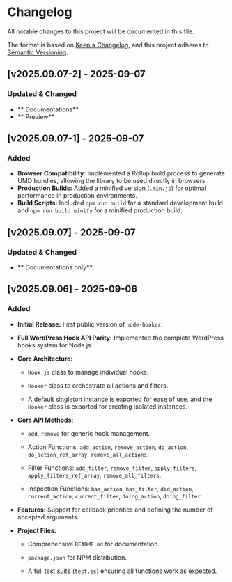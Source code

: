 # Changelog

All notable changes to this project will be documented in this file.

The format is based on [Keep a Changelog](https://keepachangelog.com/en/1.0.0/ "null"), and this project adheres to [Semantic Versioning](https://semver.org/spec/v2.0.0.html "null").



## \[v2025.09.07-2\] - 2025-09-07

### Updated & Changed
- ** Documentations**
- ** Preview**


## \[v2025.09.07-1\] - 2025-09-07

### Added
- **Browser Compatibility:** Implemented a Rollup build process to generate UMD bundles, allowing the library to be used directly in browsers.
- **Production Builds:** Added a minified version (`.min.js`) for optimal performance in production environments.
- **Build Scripts:** Included `npm run build` for a standard development build and `npm run build:minify` for a minified production build.



## \[v2025.09.07\] - 2025-09-07

### Updated & Changed
- ** Documentations only**

    
## \[v2025.09.06\] - 2025-09-06

### Added

*   **Initial Release:** First public version of `node-hooker`.
    
*   **Full WordPress Hook API Parity:** Implemented the complete WordPress hooks system for Node.js.
    
*   **Core Architecture:**
    
    *   `Hook.js` class to manage individual hooks.
        
    *   `Hooker` class to orchestrate all actions and filters.
        
    *   A default singleton instance is exported for ease of use, and the `Hooker` class is exported for creating isolated instances.
        
*   **Core API Methods:**
    
    *   `add`, `remove` for generic hook management.
        
    *   Action Functions: `add_action`, `remove_action`, `do_action`, `do_action_ref_array`, `remove_all_actions`.
        
    *   Filter Functions: `add_filter`, `remove_filter`, `apply_filters`, `apply_filters_ref_array`, `remove_all_filters`.
        
    *   Inspection Functions: `has_action`, `has_filter`, `did_action`, `current_action`, `current_filter`, `doing_action`, `doing_filter`.
        
*   **Features:** Support for callback priorities and defining the number of accepted arguments.
    
*   **Project Files:**
    
    *   Comprehensive `README.md` for documentation.
        
    *   `package.json` for NPM distribution.
        
    *   A full test suite (`test.js`) ensuring all functions work as expected.
